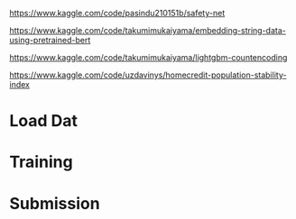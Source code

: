 https://www.kaggle.com/code/pasindu210151b/safety-net

https://www.kaggle.com/code/takumimukaiyama/embedding-string-data-using-pretrained-bert

https://www.kaggle.com/code/takumimukaiyama/lightgbm-countencoding

https://www.kaggle.com/code/uzdavinys/homecredit-population-stability-index


# Load Dat
# Training



# Submission
